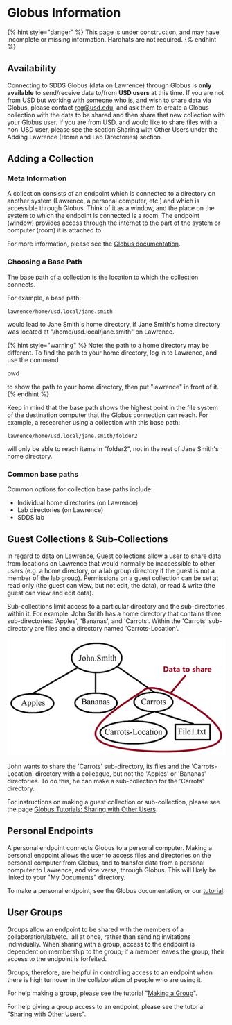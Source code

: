 # Globus Information

{% hint style="danger" %}
This page is under construction, and may have incomplete or missing information.  Hardhats are not required.
{% endhint %}

## Availability

Connecting to SDDS Globus \(data on Lawrence\) through Globus is **only available** to send/receive data to/from **USD users** at this time. If you are not from USD but working with someone who is, and wish to share data via Globus, please contact rcg@usd.edu, and ask them to create a Globus collection with the data to be shared and then share that new collection with your Globus user. If you are from USD, and would like to share files with a non-USD user, please see the section Sharing with Other Users under the Adding Lawrence \(Home and Lab Directories\) section.

## Adding a Collection

### Meta Information

A collection consists of an endpoint which is connected to a directory on another system \(Lawrence, a personal computer, etc.\) and which is accessible through Globus.  Think of it as a window, and the place on the system to which the endpoint is connected is a room.  The endpoint \(window\) provides access through the internet to the part of the system or computer \(room\) it is attached to.

For more information, please see the [Globus documentation](https://docs.globus.org/how-to/).

### Choosing a Base Path

The base path of a collection is the location to which the collection connects.  

For example, a base path:

```text
lawrence/home/usd.local/jane.smith
```

would lead to Jane Smith's home directory, if Jane Smith's home directory was located at "/home/usd.local/jane.smith" on Lawrence.

{% hint style="warning" %}
Note: the path to a home directory may be different.  To find the path to your home directory, log in to Lawrence, and use the command

pwd

to show the path to your home directory, then put "lawrence" in front of it.
{% endhint %}

Keep in mind that the base path shows the highest point in the file system of the destination computer that the Globus connection can reach. For example, a researcher using a collection with this base path:

```text
lawrence/home/usd.local/jane.smith/folder2
```

will only be able to reach items in "folder2", not in the rest of Jane Smith's home directory.

### Common base paths

Common options for collection base paths include:

* Individual home directories \(on Lawrence\)
* Lab directories \(on Lawrence\)
* SDDS lab

## Guest Collections & Sub-Collections

In regard to data on Lawrence, Guest collections allow a user to share data from locations on Lawrence that would normally be inaccessible to other users \(e.g. a home directory, or a lab group directory if the guest is not a member of the lab group\).  Permissions on a guest collection can be set at read only \(the guest can view, but not edit, the data\), or read & write \(the guest can view and edit data\).  

Sub-collections limit access to a particular directory and the sub-directories within it.  For example: John Smith has a home directory that contains three sub-directories: 'Apples', 'Bananas', and 'Carrots'.  Within the 'Carrots' sub-directory are files and a directory named 'Carrots-Location'.  

![](../.gitbook/assets/sub-collection-example-diagram.png)

John wants to share the 'Carrots' sub-directory, its files and the 'Carrots-Location' directory with a colleague, but not the 'Apples' or 'Bananas' directories.  To do this, he can make a sub-collection for the 'Carrots' directory.

For instructions on making a guest collection or sub-collection, please see the page [Globus Tutorials: Sharing with Other Users](https://usdrcg.gitbook.io/docs/lawrence-hpc/globus-tutorials#sharing-with-other-users).

## Personal Endpoints

A personal endpoint connects Globus to a personal computer.  Making a personal endpoint allows the user to access files and directories on the personal computer from Globus, and to transfer data from a personal computer to Lawrence, and vice versa, through Globus.  This will likely be linked to your "My Documents" directory.  

To make a personal endpoint, see the Globus documentation, or our [tutorial](https://usdrcg.gitbook.io/docs/globus/globus-tutorials#making-a-personal-endpoint).

## User Groups

Groups allow an endpoint to be shared with the members of a collaboration/lab/etc., all at once, rather than sending invitations individually.  When sharing with a group, access to the endpoint is dependent on membership to the group; if a member leaves the group, their access to the endpoint is forfeited.  

Groups, therefore, are helpful in controlling access to an endpoint when there is high turnover in the collaboration of people who are using it.

For help making a group, please see the tutorial "[Making a Group](https://usdrcg.gitbook.io/docs/globus/globus-tutorials#making-a-group)".

For help giving a group access to an endpoint, please see the tutorial "[Sharing with Other Users](https://usdrcg.gitbook.io/docs/globus/globus-tutorials#sharing-with-other-users-individual-or-group)".






